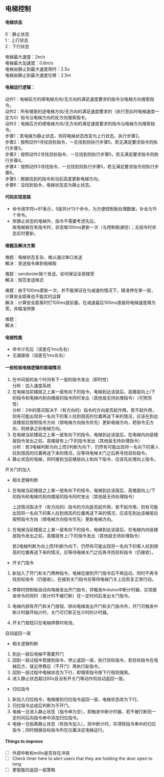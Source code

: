 电梯控制
----

#### 电梯状态  
0：静止状态  
1：上行状态  
2：下行状态 

电梯最大速度：2m/s  
电梯最大加速度：0.8m/s  
电梯由静止到最大速度用时：2.5s  
电梯由静止到最大速度位移：2.5m  

#### 电梯运行逻辑：  
动作1：电梯前方的顺电梯方向/无方向的满足速度要求的指令沿电梯方向搜索指令。  
动作2：所有楼层的逆电梯方向/无方向的满足速度要求的（执行至此时电梯速度一定为0）指令沿电梯方向的反方向搜索指令。  
动作3：电梯后方的顺电梯方向/无方向的满足速度要求的指令沿电梯方向搜索指令。  
步骤1：若电梯为静止状态，则将电梯状态改变为上行状态，执行步骤2。  
步骤2：按照动作1寻找目标指令，一旦找到则执行步骤5，若无满足要求指令则执行步骤3。  
步骤3：按照动作2寻找目标指令，一旦找到则执行步骤5，若无满足要求指令则执行步骤4。  
步骤4：按照动作3寻找指令，一旦找到则执行步骤5，若无满足要求指令则执行步骤6。  
步骤5：根据找到的指令和当前高度更新电梯方向。  
步骤6：没找到指令，电梯状态变为静止状态。  

#### 代码实现思路
- 命令用字符i+97表示，5层共计13个命令，为方便控制板处理数据，补全为15个命令。  
- 除静止状态的电梯外，指令不需要考虑先后。  
  故电梯板在有指令时，状态每100ms更新一次（与控制板通信）；无指令时状态实时更新。 


#### 难题及解决方案

难题：电梯状态复杂，难以通过串口发送  
解决：发送指令串到电梯板  

难题：sendorder挨个发送，如何保证全部接受  
解决：规范发送格式  

难题：由于100ms更新一次，并不能保证在匀减速的情况下，精准停在某一层，计算安全距离也不能实时运算  
解决：计算安全距离时打100ms提前量，在减速最后100ms直接将电梯速度降为零，并精准停靠  

难题：  
解决：  


#### 电梯性能  
- 命令计先后（误差在1ms左右）  
- 无漏接收（误差在1ms左右）   

#### 一些检验电梯逻辑的极端情况
1. 在中间层的各个时间有下一层的指令发出（即时性）  
分析：加入速度系统  
2. 在电梯当前楼层之上某一层有向下的指令，电梯到达该层后，高楼层向上/下的指令和电梯内到向楼层的指令同时发出（其他层无待处理指令）（可预测性）  
分析：2中的情况取决于（有方向的）指令的方向是否起作用，若不起作用，则有可能出现将一名向下的客人拉到很高的位置再送下来的情况，应该在到达该楼层后按照指令方向（顺电梯方向指令优先）更新电梯方向，若指令无方向，则继承之前电梯方向。  
3. 在电梯当前楼层之上某一层有向下的指令，电梯到达该层后，在电梯内向低楼层指令发出之前，高楼层有上/下的指令发出（其他层无待处理指令）  
分析：若3电梯判断为向上而2判断为向下，仍然有可能出现将一名向下的客人拉到很高的位置再送下来的情况，应等待电梯关门之后再寻找目标指令。  
4. 静止状态的电梯，同时接到当前楼层向上和向下指令，应该先处理向上指令。   


开关门的加入  
- 相关逻辑判断  

1. 在电梯当前楼层之上某一层有向下的指令，电梯到达该层后，高楼层向上/下的指令和电梯内到向楼层的指令同时发出（其他层无待处理指令）  

    上述情况取决于（有方向的）指令的方向是否起作用，若不起作用，则有可能出现将一名向下的客人拉到很高的位置再送下来的情况，应该在到达该楼层后按照指令方向（顺电梯方向指令优先）更新电梯方向。  

2. 在电梯当前楼层之上某一层有向下的指令，电梯到达该层后，在电梯内向低楼层指令发出之前，高楼层有上/下的指令发出（其他层无待处理指令）  

    若2电梯判断为向上而1判断为向下，仍然有可能出现将一名向下的客人拉到很高的位置再送下来的情况，应等待电梯关门之后再寻找目标指令（仍接收）。  

- 开关门指令  

1. 新加入了开门和关门两种指令，电梯在接到开门指令后不再运动，同时不再寻找目标指令（仍接收）。在接到关门指令后等待电梯门关上后恢复正常行动。  

2. 停靠时控制板自动向电梯发出开门指令，并触发Arduino中断计时器，实现接收命令的同时（若计时不被打断）在一定时间后发出关门指令。  

3. 电梯内部有开门和关门按钮，除向电梯发出开门和关门指令外，开门可触发中断计时器开始计时，关门可打断正在计时的计时器。  

4. 开关门按钮只在电梯停靠时有效。  

自动返回一层  

- 相关逻辑判断  
1. 到达一层后电梯不需要开门  
2. 回到一层过程中若接到指令，停止返回一层，执行目标指令，若目标指令在电梯后方，就近停靠后（不开门）再执行新指令。  
3. 回到一层过程中电梯状态为下行，即搜索指令按下行规则搜索。  
4. 进入静止状态超过60s且没有开关门等动作则自动返回一层。
- 归位指令  
1. 新加入归位指令，电梯接到归位指令返回一层，电梯状态改为下行。  
2. 归位指令达成后判断为不开门。  
3. 电梯一旦进入静止状态（指令串为空），即触发中断计时器，若不被打断则一定时间后向指令串中添加归位指令。 
4. 电梯一旦脱离静止状态（有指令加入），则中断计时，并清除指令串中的归位指令；同时根据目标指令所在位置决定电梯运行。  


#### Things to improve
- [ ] 外部中断和millis是否存在冲突
- [ ] Check timer here to alert users that they are holding the door open to long
- [ ] 更智能的返回一层策略
